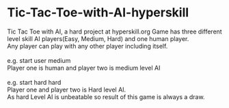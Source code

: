 # Tic-Tac-Toe-with-AI-hyperskill
Tic Tac Toe with AI, a hard project at hyperskill.org
Game has three different level skill AI players(Easy, Medium, Hard) and one human player.<br>
Any player can play with any other player including itself.<br><br>
e.g. start user medium<br>
Player one is human and player two is medium level AI<br><br>
e.g. start hard hard<br>
Player one and player two is Hard level AI. <br>As hard Level AI is unbeatable so result of this game is always a draw.


